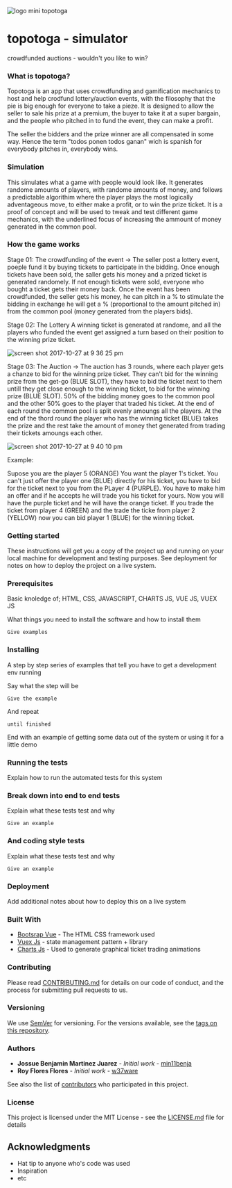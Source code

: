 ![logo mini topotoga](https://user-images.githubusercontent.com/11970000/32130237-14a06604-bb5a-11e7-8142-943e50bc9e5c.png)
# topotoga - simulator
crowdfunded auctions - wouldn't you like to win?

### What is topotoga?

Topotoga is an app that uses crowdfunding and gamification mechanics to host and help crodfund lottery/auction events, with the filosophy that the pie is big enough for everyone to take a pieze. It is designed to allow the seller to sale his prize at a premium, the buyer to take it at a super bargain, and the people who pitched in to fund the event, they can make a profit. 

The seller the bidders and the prize winner are all compensated in some way. Hence the term "todos ponen todos ganan" wich is spanish for everybody pitches in, everybody wins. 

### Simulation

  This simulates what a game with people would look like. It generates randome amounts of players, with randome amounts of money, and follows a predictable algorithim where the player plays the most logically adventageous move, to either make a profit, or to win the prize ticket. It is a proof of concept and will be used to tweak and test different game mechanics, with the underlined focus of increasing the ammount of money generated in the common pool. 
  
### How the game works

Stage 01: The crowdfunding of the event ->
The seller post a lottery event, poeple fund it by buying tickets to participate in the bidding. Once enough tickets have been sold, the saller gets his money and a prized ticket is generated randomely. If not enough tickets were sold, everyone who bought a ticket gets their money back. Once the event has been crowdfunded, the seller gets his money, he can pitch in a % to stimulate the bidding in exchange he will get a % (proportional to the amount pitched in) from the common pool (money generated from the players bids).  

Stage 02: The Lottery 
A winning ticket is generated at randome, and all the players who funded the event get assigned a turn based on their position to the winning prize ticket. 

![screen shot 2017-10-27 at 9 36 25 pm](https://user-images.githubusercontent.com/11970000/32130482-f21a9d02-bb5e-11e7-9480-dcf5b133f031.png)

Stage 03: The Auction ->
The auction has 3 rounds, where each player gets a chanze to bid for the winning prize ticket. They can't bid for the winning prize from the get-go (BLUE SLOT), they have to bid the ticket next to them untill they get close enough to the winning ticket, to bid for the winning prize (BLUE SLOT). 50% of the bidding money goes to the common pool and the other 50% goes to the player that traded his ticket. At the end of each round the common pool is split evenly amoungs all the players. At the end of the thord round the player who has the winning ticket (BLUE) takes the prize and the rest take the amount of money thet generated from trading their tickets amoungs each other. 

![screen shot 2017-10-27 at 9 40 10 pm](https://user-images.githubusercontent.com/11970000/32130515-72cdf412-bb5f-11e7-9394-9ca392ed77b9.png)

Example:

Supose you are the player 5 (ORANGE) You want the player 1's ticket. You can't just offer the player one (BLUE) directly for his ticket, you have to bid for the ticket next to you from the PLayer 4 (PURPLE). You have to make him an offer and if he accepts he will trade you his ticket for yours. Now you will have the purple ticket and he will have the orange ticket. If you trade the ticket from player 4 (GREEN) and the trade the ticke from player 2 (YELLOW) now you can bid player 1 (BLUE) for the winning ticket. 

### Getting started

These instructions will get you a copy of the project up and running on your local machine for development and testing purposes. See deployment for notes on how to deploy the project on a live system.

### Prerequisites

Basic knoledge of;
  HTML,
  CSS,
  JAVASCRIPT,
  CHARTS JS,
  VUE JS,
  VUEX JS
  
What things you need to install the software and how to install them
```
Give examples
```

### Installing

A step by step series of examples that tell you have to get a development env running

Say what the step will be

```
Give the example
```

And repeat

```
until finished
```

End with an example of getting some data out of the system or using it for a little demo

### Running the tests

Explain how to run the automated tests for this system

### Break down into end to end tests

Explain what these tests test and why

```
Give an example
```

### And coding style tests

Explain what these tests test and why

```
Give an example
```

### Deployment

Add additional notes about how to deploy this on a live system

### Built With

* [Bootsrap Vue](https://bootstrap-vue.js.org/) - The HTML CSS framework used
* [Vuex Js](https://vuex.vuejs.org/en/intro.html) - state management pattern + library
* [Charts Js](http://www.chartjs.org/docs/latest/) - Used to generate graphical ticket trading animations

### Contributing

Please read [CONTRIBUTING.md](https://gist.github.com/PurpleBooth/b24679402957c63ec426) for details on our code of conduct, and the process for submitting pull requests to us.

### Versioning

We use [SemVer](http://semver.org/) for versioning. For the versions available, see the [tags on this repository](https://github.com/your/project/tags). 

### Authors

* **Jossue Benjamin Martinez Juarez** - *Initial work* - [min11benja](https://github.com/Min11Benja)
* **Roy Flores Flores** - *Initial work* - [w37ware](https://github.com/w37ware)

See also the list of [contributors](https://github.com/your/project/contributors) who participated in this project.

### License

This project is licensed under the MIT License - see the [LICENSE.md](LICENSE.md) file for details

## Acknowledgments

* Hat tip to anyone who's code was used
* Inspiration
* etc


